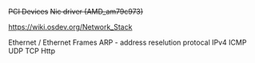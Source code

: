 ~~PCI Devices~~
~~Nic driver (AMD_am79c973)~~

https://wiki.osdev.org/Network_Stack

Ethernet / Ethernet Frames
ARP - address reselution protocal
IPv4
    ICMP
    UDP
    TCP
    Http
